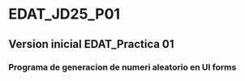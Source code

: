 # EDAT_JD25_P01
## Version inicial EDAT_Practica 01
### Programa de generacion de numeri aleatorio en UI forms
